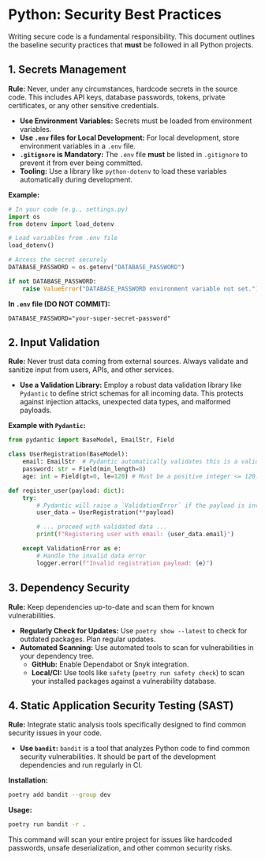 # Python: Security Best Practices

Writing secure code is a fundamental responsibility. This document outlines the baseline security practices that **must** be followed in all Python projects.

## 1. Secrets Management

**Rule:** Never, under any circumstances, hardcode secrets in the source code. This includes API keys, database passwords, tokens, private certificates, or any other sensitive credentials.

- **Use Environment Variables:** Secrets must be loaded from environment variables.
- **Use `.env` files for Local Development:** For local development, store environment variables in a `.env` file.
- **`.gitignore` is Mandatory:** The `.env` file **must** be listed in `.gitignore` to prevent it from ever being committed.
- **Tooling:** Use a library like `python-dotenv` to load these variables automatically during development.

**Example:**
```python
# In your code (e.g., settings.py)
import os
from dotenv import load_dotenv

# Load variables from .env file
load_dotenv()

# Access the secret securely
DATABASE_PASSWORD = os.getenv("DATABASE_PASSWORD")

if not DATABASE_PASSWORD:
    raise ValueError("DATABASE_PASSWORD environment variable not set.")

```
**In `.env` file (DO NOT COMMIT):**
```
DATABASE_PASSWORD="your-super-secret-password"
```

## 2. Input Validation

**Rule:** Never trust data coming from external sources. Always validate and sanitize input from users, APIs, and other services.

- **Use a Validation Library:** Employ a robust data validation library like `Pydantic` to define strict schemas for all incoming data. This protects against injection attacks, unexpected data types, and malformed payloads.

**Example with `Pydantic`:**
```python
from pydantic import BaseModel, EmailStr, Field

class UserRegistration(BaseModel):
    email: EmailStr  # Pydantic automatically validates this is a valid email format.
    password: str = Field(min_length=8)
    age: int = Field(gt=0, le=120) # Must be a positive integer <= 120.

def register_user(payload: dict):
    try:
        # Pydantic will raise a `ValidationError` if the payload is invalid.
        user_data = UserRegistration(**payload)

        # ... proceed with validated data ...
        print(f"Registering user with email: {user_data.email}")

    except ValidationError as e:
        # Handle the invalid data error
        logger.error(f"Invalid registration payload: {e}")
```

## 3. Dependency Security

**Rule:** Keep dependencies up-to-date and scan them for known vulnerabilities.

- **Regularly Check for Updates:** Use `poetry show --latest` to check for outdated packages. Plan regular updates.
- **Automated Scanning:** Use automated tools to scan for vulnerabilities in your dependency tree.
  - **GitHub:** Enable Dependabot or Snyk integration.
  - **Local/CI:** Use tools like `safety` (`poetry run safety check`) to scan your installed packages against a vulnerability database.

## 4. Static Application Security Testing (SAST)

**Rule:** Integrate static analysis tools specifically designed to find common security issues in your code.

- **Use `bandit`:** `bandit` is a tool that analyzes Python code to find common security vulnerabilities. It should be part of the development dependencies and run regularly in CI.

**Installation:**
```bash
poetry add bandit --group dev
```

**Usage:**
```bash
poetry run bandit -r .
```
This command will scan your entire project for issues like hardcoded passwords, unsafe deserialization, and other common security risks.
